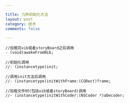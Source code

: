 ```yaml
---

title: 几种初始化方法
layout: post
category: 技术
comments: false

---
```




	//加载完xib或者storyBoard之后调用
	- (void)awakeFromNib;	
	
	//初始化调用
	//- (instancetype)init;
	
	//调用init方法后调用
	//- (instancetype)initWithFrame:(CGRect)frame;
	
	//加载文件时(包括xib或者storyBoard)调用
	//- (instancetype)initWithCoder:(NSCoder *)aDecoder;

